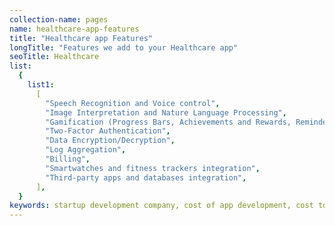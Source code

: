 ```yaml
---
collection-name: pages
name: healthcare-app-features
title: "Healthcare app Features"
longTitle: "Features we add to your Healthcare app"
seoTitle: Healthcare
list:
  {
    list1:
      [
        "Speech Recognition and Voice control",
        "Image Interpretation and Nature Language Processing",
        "Gamification (Progress Bars, Achievements and Rewards, Reminders & Alerts)",
        "Two-Factor Authentication",
        "Data Encryption/Decryption",
        "Log Aggregation",
        "Billing",
        "Smartwatches and fitness trackers integration",
        "Third-party apps and databases integration",
      ],
  }
keywords: startup development company, cost of app development, cost to develop an app, custom app development company, mvp development company, mvp cost calculator, mvp development, mvp for startups, healthcare, healthcare apps, helathcare development
---
```


